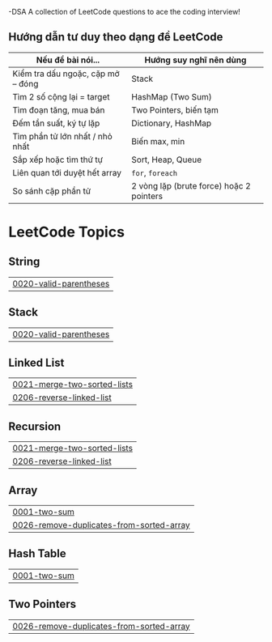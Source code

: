 -DSA
A collection of LeetCode questions to ace the coding interview! 


## Hướng dẫn tư duy theo dạng đề LeetCode

| Nếu đề bài nói...                           | Hướng suy nghĩ nên dùng                   |
|--------------------------------------------|-------------------------------------------|
| Kiểm tra dấu ngoặc, cặp mở – đóng          | Stack                                     |
| Tìm 2 số cộng lại = target                  | HashMap (Two Sum)                         |
| Tìm đoạn tăng, mua bán                     | Two Pointers, biến tạm                    |
| Đếm tần suất, ký tự lặp                     | Dictionary, HashMap                       |
| Tìm phần tử lớn nhất / nhỏ nhất             | Biến max, min                             |
| Sắp xếp hoặc tìm thứ tự                     | Sort, Heap, Queue                         |
| Liên quan tới duyệt hết array               | `for`, `foreach`                          |
| So sánh cặp phần tử                         | 2 vòng lặp (brute force) hoặc 2 pointers  |


<!---LeetCode Topics Start-->
# LeetCode Topics
## String
|  |
| ------- |
| [0020-valid-parentheses](https://github.com/MNTuas/https-github.com-MNTuas-DSA/tree/master/0020-valid-parentheses) |
## Stack
|  |
| ------- |
| [0020-valid-parentheses](https://github.com/MNTuas/https-github.com-MNTuas-DSA/tree/master/0020-valid-parentheses) |
## Linked List
|  |
| ------- |
| [0021-merge-two-sorted-lists](https://github.com/MNTuas/https-github.com-MNTuas-DSA/tree/master/0021-merge-two-sorted-lists) |
| [0206-reverse-linked-list](https://github.com/MNTuas/https-github.com-MNTuas-DSA/tree/master/0206-reverse-linked-list) |
## Recursion
|  |
| ------- |
| [0021-merge-two-sorted-lists](https://github.com/MNTuas/https-github.com-MNTuas-DSA/tree/master/0021-merge-two-sorted-lists) |
| [0206-reverse-linked-list](https://github.com/MNTuas/https-github.com-MNTuas-DSA/tree/master/0206-reverse-linked-list) |
## Array
|  |
| ------- |
| [0001-two-sum](https://github.com/MNTuas/https-github.com-MNTuas-DSA/tree/master/0001-two-sum) |
| [0026-remove-duplicates-from-sorted-array](https://github.com/MNTuas/https-github.com-MNTuas-DSA/tree/master/0026-remove-duplicates-from-sorted-array) |
## Hash Table
|  |
| ------- |
| [0001-two-sum](https://github.com/MNTuas/https-github.com-MNTuas-DSA/tree/master/0001-two-sum) |
## Two Pointers
|  |
| ------- |
| [0026-remove-duplicates-from-sorted-array](https://github.com/MNTuas/https-github.com-MNTuas-DSA/tree/master/0026-remove-duplicates-from-sorted-array) |
<!---LeetCode Topics End-->
